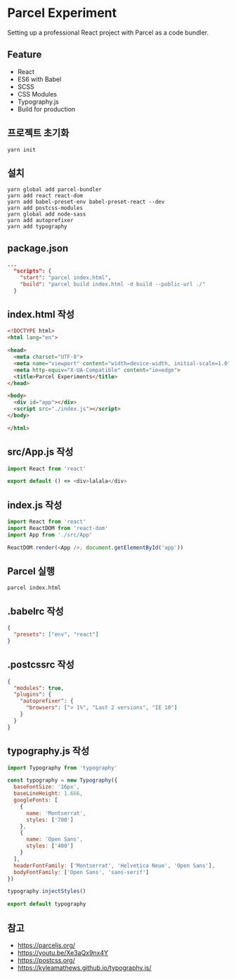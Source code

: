 # Parcel Experiment

Setting up a professional React project with Parcel as a code bundler.

## Feature

- React
- ES6 with Babel
- SCSS
- CSS Modules
- Typography.js
- Build for production

## 프로젝트 초기화

```
yarn init
```

## 설치

```
yarn global add parcel-bundler
yarn add react react-dom
yarn add babel-preset-env babel-preset-react --dev
yarn add postcss-modules
yarn global add node-sass
yarn add autoprefixer
yarn add typography
```

## package.json

```json
...
  "scripts": {
    "start": "parcel index.html",
    "build": "parcel build index.html -d build --public-url ./"
  }
```

## index.html 작성

```html
<!DOCTYPE html>
<html lang="en">

<head>
  <meta charset="UTF-8">
  <meta name="viewport" content="width=device-width, initial-scale=1.0">
  <meta http-equiv="X-UA-Compatible" content="ie=edge">
  <title>Parcel Experiments</title>
</head>

<body>
  <div id="app"></div>
  <script src="./index.js"></script>
</body>

</html>
```

## src/App.js 작성

```javascript
import React from 'react'

export default () => <div>lalala</div>
```

## index.js 작성

```javascript
import React from 'react'
import ReactDOM from 'react-dom'
import App from './src/App'

ReactDOM.render(<App />, document.getElementById('app'))
```

## Parcel 실행

```
parcel index.html
```

## .babelrc 작성

```json
{
  "presets": ["env", "react"]
}
```

## .postcssrc 작성

```json
{
  "modules": true,
  "plugins": {
    "autoprefixer": {
      "browsers": ["> 1%", "Last 2 versions", "IE 10"]
    }
  }
}
```

## typography.js 작성

```javascript
import Typography from 'typography'

const typography = new Typography({
  baseFontSize: '16px',
  baseLineHeight: 1.666,
  googleFonts: [
    {
      name: 'Montserrat',
      styles: ['700']
    },
    {
      name: 'Open Sans',
      styles: ['400']
    }
  ],
  headerFontFamily: ['Montserrat', 'Helvetica Neue', 'Open Sans'],
  bodyFontFamily: ['Open Sans', 'sans-serif']
})

typography.injectStyles()

export default typography
```

## 참고

- https://parceljs.org/
- https://youtu.be/Xe3aQx9nx4Y
- https://postcss.org/
- https://kyleamathews.github.io/typography.js/
